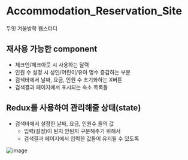 # Accommodation_Reservation_Site

두잇 겨울방학 웹스터디

## 재사용 가능한 component

- 체크인/체크아웃 시 사용하는 달력
- 인원 수 설정 시 성인/어린이/유아 명수 증감하는 부분
- 검색바에서 날짜, 요금, 인원 수 초기화하는 X버튼
- 검색결과 페이지에서 표시되는 숙소 목록들

## Redux를 사용하여 관리해줄 상태(state)

- 검색바에서 설정한 날짜, 요금, 인원수 들의 값
  - 입력(설정)이 된지 안된지 구분해주기 위해서
  - 검색결과 페이지에서 입력한 값들이 유지될 수 있도록

![image](https://user-images.githubusercontent.com/81519021/151359491-e47f6119-b660-4fc6-941d-b4881933b998.png)
